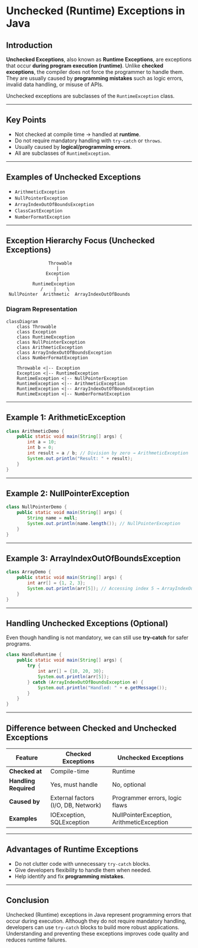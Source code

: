 # Unchecked (Runtime) Exceptions in Java

## Introduction
**Unchecked Exceptions**, also known as **Runtime Exceptions**, are exceptions that occur **during program execution (runtime)**. 
Unlike **checked exceptions**, the compiler does not force the programmer to handle them. 
They are usually caused by **programming mistakes** such as logic errors, invalid data handling, or misuse of APIs.

Unchecked exceptions are subclasses of the `RuntimeException` class.

---

## Key Points
- Not checked at compile time → handled at **runtime**.
- Do not require mandatory handling with `try-catch` or `throws`.
- Usually caused by **logical/programming errors**.
- All are subclasses of `RuntimeException`.

---

## Examples of Unchecked Exceptions
- `ArithmeticException`
- `NullPointerException`
- `ArrayIndexOutOfBoundsException`
- `ClassCastException`
- `NumberFormatException`

---

## Exception Hierarchy Focus (Unchecked Exceptions)

```plaintext
                Throwable
                   |
               Exception
                   |
          RuntimeException
             /    |    \
 NullPointer  Arithmetic  ArrayIndexOutOfBounds
```

### Diagram Representation
```mermaid
classDiagram
    class Throwable
    class Exception
    class RuntimeException
    class NullPointerException
    class ArithmeticException
    class ArrayIndexOutOfBoundsException
    class NumberFormatException

    Throwable <|-- Exception
    Exception <|-- RuntimeException
    RuntimeException <|-- NullPointerException
    RuntimeException <|-- ArithmeticException
    RuntimeException <|-- ArrayIndexOutOfBoundsException
    RuntimeException <|-- NumberFormatException
```

---

## Example 1: ArithmeticException

```java
class ArithmeticDemo {
    public static void main(String[] args) {
        int a = 10;
        int b = 0;
        int result = a / b; // Division by zero → ArithmeticException
        System.out.println("Result: " + result);
    }
}
```

---

## Example 2: NullPointerException

```java
class NullPointerDemo {
    public static void main(String[] args) {
        String name = null;
        System.out.println(name.length()); // NullPointerException
    }
}
```

---

## Example 3: ArrayIndexOutOfBoundsException

```java
class ArrayDemo {
    public static void main(String[] args) {
        int arr[] = {1, 2, 3};
        System.out.println(arr[5]); // Accessing index 5 → ArrayIndexOutOfBoundsException
    }
}
```

---

## Handling Unchecked Exceptions (Optional)
Even though handling is not mandatory, we can still use **try-catch** for safer programs.

```java
class HandleRuntime {
    public static void main(String[] args) {
        try {
            int arr[] = {10, 20, 30};
            System.out.println(arr[5]);
        } catch (ArrayIndexOutOfBoundsException e) {
            System.out.println("Handled: " + e.getMessage());
        }
    }
}
```

---

## Difference between Checked and Unchecked Exceptions

| Feature                  | Checked Exceptions                      | Unchecked Exceptions |
|---------------------------|-----------------------------------------|----------------------|
| **Checked at**           | Compile-time                            | Runtime              |
| **Handling Required**    | Yes, must handle                        | No, optional         |
| **Caused by**            | External factors (I/O, DB, Network)     | Programmer errors, logic flaws |
| **Examples**             | IOException, SQLException               | NullPointerException, ArithmeticException |

---

## Advantages of Runtime Exceptions
- Do not clutter code with unnecessary `try-catch` blocks.
- Give developers flexibility to handle them when needed.
- Help identify and fix **programming mistakes**.

---

## Conclusion
Unchecked (Runtime) exceptions in Java represent programming errors that occur during execution. 
Although they do not require mandatory handling, developers can use `try-catch` blocks to build more robust applications. 
Understanding and preventing these exceptions improves code quality and reduces runtime failures.
